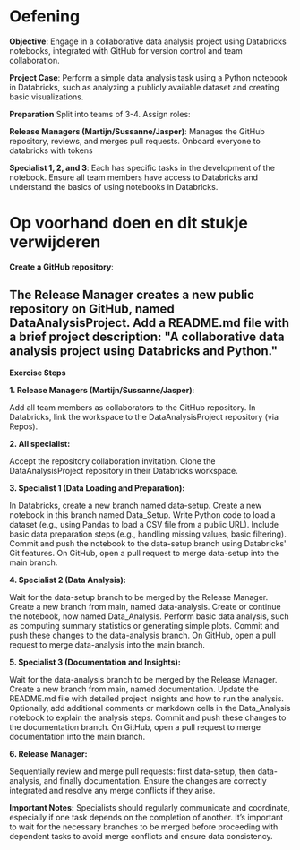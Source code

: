 # Oefening

**Objective**: Engage in a collaborative data analysis project using Databricks notebooks, integrated with GitHub for version control and team collaboration.

**Project Case**:
Perform a simple data analysis task using a Python notebook in Databricks, such as analyzing a publicly available dataset and creating basic visualizations.

**Preparation**
Split into teams of 3-4. Assign roles:

**Release Managers (Martijn/Sussanne/Jasper)**:
Manages the GitHub repository, reviews, and merges pull requests. Onboard everyone to databricks with tokens

**Specialist 1, 2, and 3**: 
Each has specific tasks in the development of the notebook.
Ensure all team members have access to Databricks and understand the basics of using notebooks in Databricks.

# Op voorhand doen en dit stukje verwijderen
**Create a GitHub repository**:

The Release Manager creates a new public repository on GitHub, named DataAnalysisProject.
Add a README.md file with a brief project description: "A collaborative data analysis project using Databricks and Python."
--------------------------------------------------------------------------------------------------------------------------------------------------------
**Exercise Steps**

**1. Release Managers (Martijn/Sussanne/Jasper)**:

Add all team members as collaborators to the GitHub repository.
In Databricks, link the workspace to the DataAnalysisProject repository (via Repos).

**2. All specialist:**

Accept the repository collaboration invitation.
Clone the DataAnalysisProject repository in their Databricks workspace.

**3. Specialist 1 (Data Loading and Preparation):**

In Databricks, create a new branch named data-setup.
Create a new notebook in this branch named Data_Setup.
Write Python code to load a dataset (e.g., using Pandas to load a CSV file from a public URL).
Include basic data preparation steps (e.g., handling missing values, basic filtering).
Commit and push the notebook to the data-setup branch using Databricks' Git features.
On GitHub, open a pull request to merge data-setup into the main branch.

**4. Specialist 2 (Data Analysis):**

Wait for the data-setup branch to be merged by the Release Manager.
Create a new branch from main, named data-analysis.
Create or continue the notebook, now named Data_Analysis.
Perform basic data analysis, such as computing summary statistics or generating simple plots.
Commit and push these changes to the data-analysis branch.
On GitHub, open a pull request to merge data-analysis into the main branch.

**5. Specialist 3 (Documentation and Insights):**

Wait for the data-analysis branch to be merged by the Release Manager.
Create a new branch from main, named documentation.
Update the README.md file with detailed project insights and how to run the analysis.
Optionally, add additional comments or markdown cells in the Data_Analysis notebook to explain the analysis steps.
Commit and push these changes to the documentation branch.
On GitHub, open a pull request to merge documentation into the main branch.

**6. Release Manager:**

Sequentially review and merge pull requests: first data-setup, then data-analysis, and finally documentation.
Ensure the changes are correctly integrated and resolve any merge conflicts if they arise.

**Important Notes:**
Specialists should regularly communicate and coordinate, especially if one task depends on the completion of another.
It’s important to wait for the necessary branches to be merged before proceeding with dependent tasks to avoid merge conflicts and ensure data consistency.


